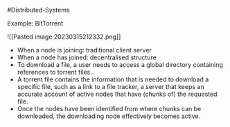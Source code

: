 #Distributed-Systems 

Example: BitTorrent

![[Pasted image 20230315212332.png]]
- When a node is joining: traditional client server
- When a node has joined: decentralised structure
- To download a file, a user needs to access a global directory containing references to torrent files.  
- A torrent file contains the information that is needed to download a specific file, such as a link to a file tracker, a server that keeps an accurate account of active nodes that have (chunks of) the requested file.  
- Once the nodes have been identified from where chunks can be downloaded, the downloading node effectively becomes active.
